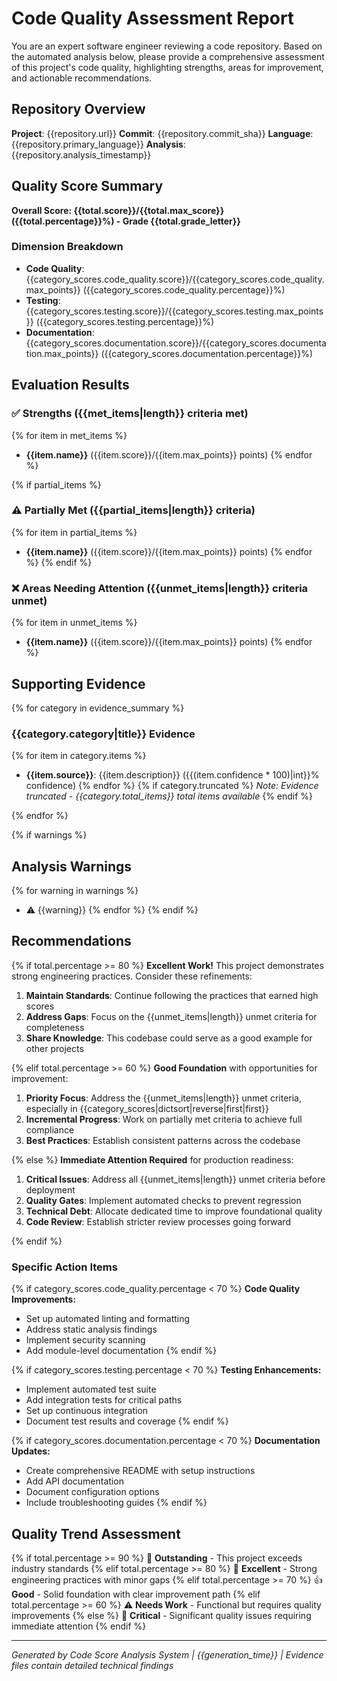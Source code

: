 # Code Quality Assessment Report

You are an expert software engineer reviewing a code repository. Based on the automated analysis below, please provide a comprehensive assessment of this project's code quality, highlighting strengths, areas for improvement, and actionable recommendations.

## Repository Overview

**Project**: {{repository.url}}
**Commit**: {{repository.commit_sha}}
**Language**: {{repository.primary_language}}
**Analysis**: {{repository.analysis_timestamp}}

## Quality Score Summary

**Overall Score: {{total.score}}/{{total.max_score}} ({{total.percentage}}%) - Grade {{total.grade_letter}}**

### Dimension Breakdown
- **Code Quality**: {{category_scores.code_quality.score}}/{{category_scores.code_quality.max_points}} ({{category_scores.code_quality.percentage}}%)
- **Testing**: {{category_scores.testing.score}}/{{category_scores.testing.max_points}} ({{category_scores.testing.percentage}}%)
- **Documentation**: {{category_scores.documentation.score}}/{{category_scores.documentation.max_points}} ({{category_scores.documentation.percentage}}%)

## Evaluation Results

### ✅ Strengths ({{met_items|length}} criteria met)
{% for item in met_items %}
- **{{item.name}}** ({{item.score}}/{{item.max_points}} points)
{% endfor %}

{% if partial_items %}
### ⚠️ Partially Met ({{partial_items|length}} criteria)
{% for item in partial_items %}
- **{{item.name}}** ({{item.score}}/{{item.max_points}} points)
{% endfor %}
{% endif %}

### ❌ Areas Needing Attention ({{unmet_items|length}} criteria unmet)
{% for item in unmet_items %}
- **{{item.name}}** ({{item.score}}/{{item.max_points}} points)
{% endfor %}

## Supporting Evidence

{% for category in evidence_summary %}
### {{category.category|title}} Evidence
{% for item in category.items %}
- **{{item.source}}**: {{item.description}} ({{(item.confidence * 100)|int}}% confidence)
{% endfor %}
{% if category.truncated %}
*Note: Evidence truncated - {{category.total_items}} total items available*
{% endif %}

{% endfor %}

{% if warnings %}
## Analysis Warnings
{% for warning in warnings %}
- ⚠️ {{warning}}
{% endfor %}
{% endif %}

## Recommendations

{% if total.percentage >= 80 %}
**Excellent Work!** This project demonstrates strong engineering practices. Consider these refinements:

1. **Maintain Standards**: Continue following the practices that earned high scores
2. **Address Gaps**: Focus on the {{unmet_items|length}} unmet criteria for completeness
3. **Share Knowledge**: This codebase could serve as a good example for other projects

{% elif total.percentage >= 60 %}
**Good Foundation** with opportunities for improvement:

1. **Priority Focus**: Address the {{unmet_items|length}} unmet criteria, especially in {{category_scores|dictsort|reverse|first|first}}
2. **Incremental Progress**: Work on partially met criteria to achieve full compliance
3. **Best Practices**: Establish consistent patterns across the codebase

{% else %}
**Immediate Attention Required** for production readiness:

1. **Critical Issues**: Address all {{unmet_items|length}} unmet criteria before deployment
2. **Quality Gates**: Implement automated checks to prevent regression
3. **Technical Debt**: Allocate dedicated time to improve foundational quality
4. **Code Review**: Establish stricter review processes going forward

{% endif %}

### Specific Action Items

{% if category_scores.code_quality.percentage < 70 %}
**Code Quality Improvements:**
- Set up automated linting and formatting
- Address static analysis findings
- Implement security scanning
- Add module-level documentation
{% endif %}

{% if category_scores.testing.percentage < 70 %}
**Testing Enhancements:**
- Implement automated test suite
- Add integration tests for critical paths
- Set up continuous integration
- Document test results and coverage
{% endif %}

{% if category_scores.documentation.percentage < 70 %}
**Documentation Updates:**
- Create comprehensive README with setup instructions
- Add API documentation
- Document configuration options
- Include troubleshooting guides
{% endif %}

## Quality Trend Assessment

{% if total.percentage >= 90 %}
🌟 **Outstanding** - This project exceeds industry standards
{% elif total.percentage >= 80 %}
🎯 **Excellent** - Strong engineering practices with minor gaps
{% elif total.percentage >= 70 %}
👍 **Good** - Solid foundation with clear improvement path
{% elif total.percentage >= 60 %}
⚠️ **Needs Work** - Functional but requires quality improvements
{% else %}
🚨 **Critical** - Significant quality issues requiring immediate attention
{% endif %}

---

*Generated by Code Score Analysis System | {{generation_time}} | Evidence files contain detailed technical findings*